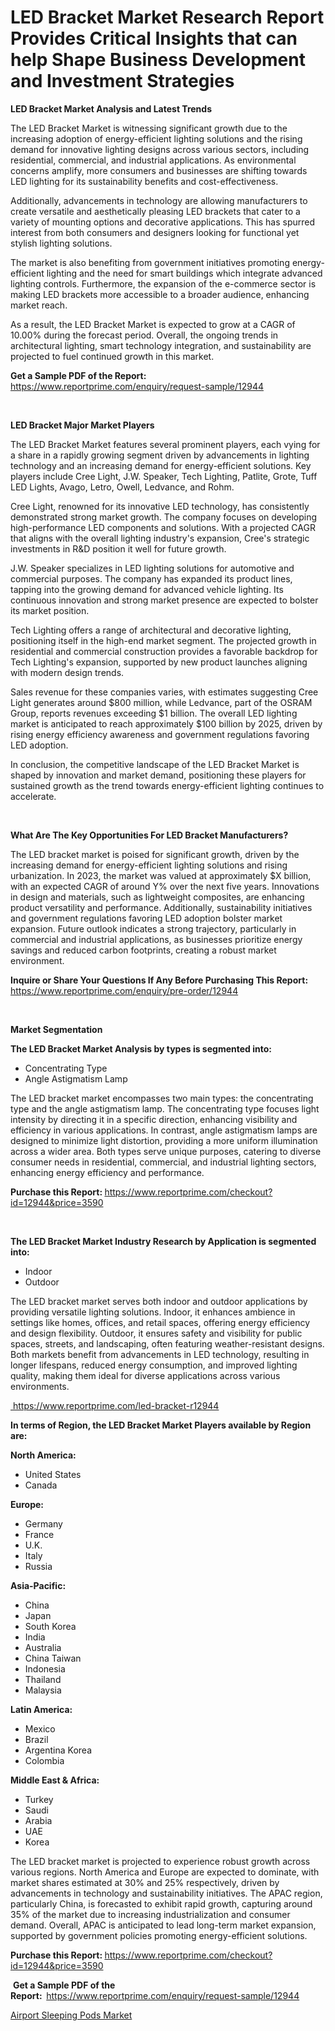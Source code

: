 <p><h1>LED Bracket Market Research Report Provides Critical Insights that can help Shape Business Development and Investment Strategies</h1></p><p><strong>LED Bracket Market Analysis and Latest Trends</strong></p>
<p><p>The LED Bracket Market is witnessing significant growth due to the increasing adoption of energy-efficient lighting solutions and the rising demand for innovative lighting designs across various sectors, including residential, commercial, and industrial applications. As environmental concerns amplify, more consumers and businesses are shifting towards LED lighting for its sustainability benefits and cost-effectiveness. </p><p>Additionally, advancements in technology are allowing manufacturers to create versatile and aesthetically pleasing LED brackets that cater to a variety of mounting options and decorative applications. This has spurred interest from both consumers and designers looking for functional yet stylish lighting solutions. </p><p>The market is also benefiting from government initiatives promoting energy-efficient lighting and the need for smart buildings which integrate advanced lighting controls. Furthermore, the expansion of the e-commerce sector is making LED brackets more accessible to a broader audience, enhancing market reach.</p><p>As a result, the LED Bracket Market is expected to grow at a CAGR of 10.00% during the forecast period. Overall, the ongoing trends in architectural lighting, smart technology integration, and sustainability are projected to fuel continued growth in this market.</p></p>
<p><strong>Get a Sample PDF of the Report:&nbsp;</strong> <a href="https://www.reportprime.com/enquiry/request-sample/12944?utm_campaign=3498&utm_medium=2&utm_source=Github&utm_content=ia&utm_term=19032025&utm_id=led-bracket">https://www.reportprime.com/enquiry/request-sample/12944</a></p>
<p>&nbsp;</p>
<p><strong>LED Bracket Major Market Players</strong></p>
<p><p>The LED Bracket Market features several prominent players, each vying for a share in a rapidly growing segment driven by advancements in lighting technology and an increasing demand for energy-efficient solutions. Key players include Cree Light, J.W. Speaker, Tech Lighting, Patlite, Grote, Tuff LED Lights, Avago, Letro, Owell, Ledvance, and Rohm.</p><p>Cree Light, renowned for its innovative LED technology, has consistently demonstrated strong market growth. The company focuses on developing high-performance LED components and solutions. With a projected CAGR that aligns with the overall lighting industry's expansion, Cree's strategic investments in R&D position it well for future growth.</p><p>J.W. Speaker specializes in LED lighting solutions for automotive and commercial purposes. The company has expanded its product lines, tapping into the growing demand for advanced vehicle lighting. Its continuous innovation and strong market presence are expected to bolster its market position.</p><p>Tech Lighting offers a range of architectural and decorative lighting, positioning itself in the high-end market segment. The projected growth in residential and commercial construction provides a favorable backdrop for Tech Lighting's expansion, supported by new product launches aligning with modern design trends.</p><p>Sales revenue for these companies varies, with estimates suggesting Cree Light generates around $800 million, while Ledvance, part of the OSRAM Group, reports revenues exceeding $1 billion. The overall LED lighting market is anticipated to reach approximately $100 billion by 2025, driven by rising energy efficiency awareness and government regulations favoring LED adoption.</p><p>In conclusion, the competitive landscape of the LED Bracket Market is shaped by innovation and market demand, positioning these players for sustained growth as the trend towards energy-efficient lighting continues to accelerate.</p></p>
<p>&nbsp;</p>
<p><strong>What Are The Key Opportunities For LED Bracket Manufacturers?</strong></p>
<p><p>The LED bracket market is poised for significant growth, driven by the increasing demand for energy-efficient lighting solutions and rising urbanization. In 2023, the market was valued at approximately $X billion, with an expected CAGR of around Y% over the next five years. Innovations in design and materials, such as lightweight composites, are enhancing product versatility and performance. Additionally, sustainability initiatives and government regulations favoring LED adoption bolster market expansion. Future outlook indicates a strong trajectory, particularly in commercial and industrial applications, as businesses prioritize energy savings and reduced carbon footprints, creating a robust market environment.</p></p>
<p><strong>Inquire or Share Your Questions If Any Before Purchasing This Report:</strong> <a href="https://www.reportprime.com/enquiry/pre-order/12944?utm_campaign=3498&utm_medium=2&utm_source=Github&utm_content=ia&utm_term=19032025&utm_id=led-bracket">https://www.reportprime.com/enquiry/pre-order/12944</a></p>
<p>&nbsp;</p>
<p><strong>Market Segmentation</strong></p>
<p><strong>The LED Bracket Market Analysis by types is segmented into:</strong></p>
<p><ul><li>Concentrating Type</li><li>Angle Astigmatism Lamp</li></ul></p>
<p><p>The LED bracket market encompasses two main types: the concentrating type and the angle astigmatism lamp. The concentrating type focuses light intensity by directing it in a specific direction, enhancing visibility and efficiency in various applications. In contrast, angle astigmatism lamps are designed to minimize light distortion, providing a more uniform illumination across a wider area. Both types serve unique purposes, catering to diverse consumer needs in residential, commercial, and industrial lighting sectors, enhancing energy efficiency and performance.</p></p>
<p><strong>Purchase this Report:&nbsp;</strong><a href="https://www.reportprime.com/checkout?id=12944&price=3590&utm_campaign=3498&utm_medium=2&utm_source=Github&utm_content=ia&utm_term=19032025&utm_id=led-bracket">https://www.reportprime.com/checkout?id=12944&price=3590</a></p>
<p>&nbsp;</p>
<p><strong>The LED Bracket Market Industry Research by Application is segmented into:</strong></p>
<p><ul><li>Indoor</li><li>Outdoor</li></ul></p>
<p><p>The LED bracket market serves both indoor and outdoor applications by providing versatile lighting solutions. Indoor, it enhances ambience in settings like homes, offices, and retail spaces, offering energy efficiency and design flexibility. Outdoor, it ensures safety and visibility for public spaces, streets, and landscaping, often featuring weather-resistant designs. Both markets benefit from advancements in LED technology, resulting in longer lifespans, reduced energy consumption, and improved lighting quality, making them ideal for diverse applications across various environments.</p></p>
<p><a href="https://www.reportprime.com/led-bracket-r12944?utm_campaign=3498&utm_medium=2&utm_source=Github&utm_content=ia&utm_term=19032025&utm_id=led-bracket">&nbsp;https://www.reportprime.com/led-bracket-r12944</a></p>
<p><strong>In terms of Region, the LED Bracket Market Players available by Region are:</strong></p>
<p>
    <p> <strong> North America: </strong>
        <ul>
            <li>United States</li>
            <li>Canada</li>
        </ul>
        </p> 
    <p> <strong> Europe: </strong>
        <ul>
            <li>Germany</li>
            <li>France</li>
            <li>U.K.</li>
            <li>Italy</li>
            <li>Russia</li>
        </ul>
        </p> 
    <p> <strong> Asia-Pacific: </strong>
        <ul>
            <li>China</li>
            <li>Japan</li>
            <li>South Korea</li>
            <li>India</li>
            <li>Australia</li>
            <li>China Taiwan</li>
            <li>Indonesia</li>
            <li>Thailand</li>
            <li>Malaysia</li>
        </ul>
        </p> 
    <p> <strong> Latin America: </strong>
        <ul>
            <li>Mexico</li>
            <li>Brazil</li>
            <li>Argentina Korea</li>
            <li>Colombia</li>
        </ul>
        </p> 
    <p> <strong> Middle East & Africa: </strong>
        <ul>
            <li>Turkey</li>
            <li>Saudi</li>
            <li>Arabia</li>
            <li>UAE</li>
            <li>Korea</li>
        </ul>
    </p>
    </p>
<p><p>The LED bracket market is projected to experience robust growth across various regions. North America and Europe are expected to dominate, with market shares estimated at 30% and 25% respectively, driven by advancements in technology and sustainability initiatives. The APAC region, particularly China, is forecasted to exhibit rapid growth, capturing around 35% of the market due to increasing industrialization and consumer demand. Overall, APAC is anticipated to lead long-term market expansion, supported by government policies promoting energy-efficient solutions.</p></p>
<p><strong>Purchase this Report: </strong><a href="https://www.reportprime.com/checkout?id=12944&price=3590&utm_campaign=3498&utm_medium=2&utm_source=Github&utm_content=ia&utm_term=19032025&utm_id=led-bracket">https://www.reportprime.com/checkout?id=12944&price=3590</a></p>
<p>&nbsp;<strong>Get a Sample PDF of the Report:&nbsp;&nbsp;</strong><a href="https://www.reportprime.com/enquiry/request-sample/12944?utm_campaign=3498&utm_medium=2&utm_source=Github&utm_content=ia&utm_term=19032025&utm_id=led-bracket">https://www.reportprime.com/enquiry/request-sample/12944</a></p>
<p><strong></strong></p>
<p><p><a href="https://github.com/abantolemox08/Market-Research-Report-List-1/blob/main/airport-sleeping-pods-market.md?utm_campaign=3498&utm_medium=2&utm_source=Github&utm_content=ia&utm_term=19032025&utm_id=led-bracket">Airport Sleeping Pods Market</a></p></p>